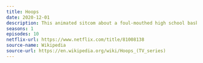 ```yaml
---
title: Hoops
date: 2020-12-01
description: This animated sitcom about a foul-mouthed high school basketball coach received very poor reviews.
seasons: 1
episodes: 10
netflix-url: https://www.netflix.com/title/81008138
source-name: Wikipedia  
source-url: https://en.wikipedia.org/wiki/Hoops_(TV_series)
---
```


